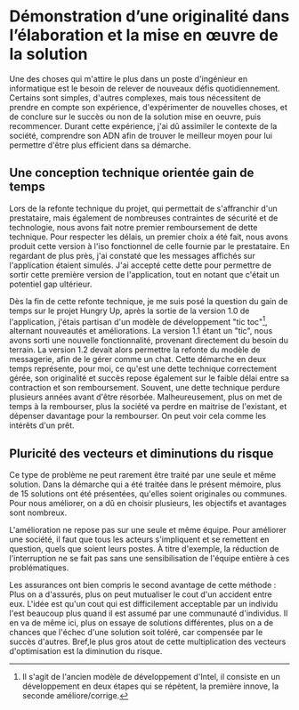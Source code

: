 
Démonstration d’une originalité dans l’élaboration et la mise en œuvre de  la solution
======================================================================================

Une des choses qui m'attire le plus dans un poste d'ingénieur en informatique est le besoin de relever de nouveaux défis quotidiennement. Certains sont simples, d'autres complexes, mais tous nécessitent de prendre en compte son expérience, d'expérimenter de nouvelles choses, et de conclure sur le succès ou non de la solution mise en oeuvre, puis recommencer. Durant cette expérience, j'ai dû assimiler le contexte de la société, comprendre son ADN afin de trouver le meilleur moyen pour lui permettre d'être plus efficient dans sa démarche.

## Une conception technique orientée gain de temps

Lors de la refonte technique du projet, qui permettait de s'affranchir d'un prestataire, mais également de nombreuses contraintes de sécurité et de technologie, nous avons fait notre premier remboursement de dette technique. Pour respecter les délais, un premier choix a été fait, nous avons produit cette version à l'iso fonctionnel de celle fournie par le prestataire. En regardant de plus près, j'ai constaté que les messages affichés sur l'application étaient simulés. J'ai accepté cette dette pour permettre de sortir cette première version de l'application, tout en notant que c'était un potentiel gap ultérieur.

Dès la fin de cette refonte technique, je me suis posé la question du gain de temps sur le projet Hungry Up, après la sortie de la version 1.0 de l'application, j'étais partisan d'un modèle de développement "tic toc"[^tictoc], alternant nouveautés et améliorations. La version 1.1 étant un "tic", nous avons sorti une nouvelle fonctionnalité, provenant directement du besoin du terrain. La version 1.2 devait alors permettre la refonte du modèle de messagerie, afin de le gérer comme un chat.
Cette démarche en deux temps représente, pour moi, ce qu'est une dette technique correctement gérée, son originalité et succès repose également sur le faible délai entre sa contraction et son remboursement. Souvent, une dette technique perdure plusieurs années avant d'être résorbée. Malheureusement, plus on met de temps à la rembourser, plus la société va perdre en maitrise de l'existant, et dépenser davantage pour la rembourser. On peut voir cela comme les intérêts d'un prêt.

[^tictoc]: Il s'agit de l'ancien modèle de développement d'Intel, il consiste en un développement en deux étapes qui se répètent, la première innove, la seconde améliore/corrige.


## Pluricité des vecteurs et diminutions du risque

Ce type de problème ne peut rarement être traité par une seule et même solution. Dans la démarche qui a été traitée dans le présent mémoire, plus de 15 solutions ont été présentées, qu'elles soient originales ou communes. Pour nous améliorer, on a dû en choisir plusieurs, les objectifs et avantages sont nombreux. 

L'amélioration ne repose pas sur une seule et même équipe. Pour améliorer une société, il faut que tous les acteurs s'impliquent et se remettent en question, quels que soient leurs postes. À titre d'exemple, la réduction de l'interruption ne se fait pas sans une sensibilisation de l'équipe entière à ces problématiques.

Les assurances ont bien compris le second avantage de cette méthode : Plus on a d'assurés, plus on peut mutualiser le cout d'un accident entre eux. L'idée est qu'un cout qui est difficilement acceptable par un individu l'est beaucoup plus quand il est assumé par une communauté d'individus. Il en va de même ici, plus on essaye de solutions différentes, plus on a de chances que l'échec d'une solution soit toléré, car compensée par le succès d'autres. Bref,le plus gros atout de cette multiplication des vecteurs d'optimisation est la diminution du risque.